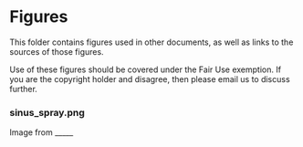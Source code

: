 # Figures
This folder contains figures used in other documents, as well as links to the sources of those figures.

Use of these figures should be covered under the Fair Use exemption.  If you are the copyright holder and disagree, then please email us to discuss further.

### sinus_spray.png
Image from _____
